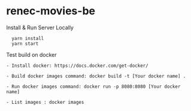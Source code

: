 # renec-movies-be

Install & Run Server Locally
```
  yarn install
  yarn start
```

Test build on docker
```
- Install docker: https://docs.docker.com/get-docker/

- Build docker images command: docker build -t [Your docker name] .

- Run docker images command: docker run -p 8080:8080 [Your docker name]

- List images : docker images
```
